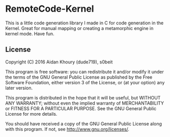 # RemoteCode-Kernel 

This is a little code generation library I made in C for code generation in the Kernel. Great for manual mapping or creating a metamorphic engine in kernel mode. Have fun.

## License

Copyright (C) 2016 Aidan Khoury (dude719), s0beit

This program is free software: you can redistribute it and/or modify it under the terms of the GNU General Public License as published by the Free Software Foundation, either version 3 of the License, or (at your option) any later version.

This program is distributed in the hope that it will be useful, but WITHOUT ANY WARRANTY; without even the implied warranty of MERCHANTABILITY or FITNESS FOR A PARTICULAR PURPOSE. See the GNU General Public License for more details.

You should have received a copy of the GNU General Public License along with this program. If not, see http://www.gnu.org/licenses/.
